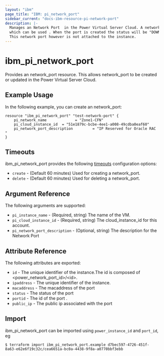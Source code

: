 ```yaml
---
layout: "ibm"
page_title: "IBM: pi_network_port"
sidebar_current: "docs-ibm-resource-pi-network-port"
description: |-
  Manages an Network Port  in the Power Virtual Server Cloud. A network port is equivalent to reserving an ip in the subnet
  which can be used . When the port is created the status will be "DOWN".
  This network port however is not attached to the instance. 
---
```


# ibm\_pi_network_port

Provides an network_port resource. This allows network_port to be created or updated in the Power Virtual Server Cloud.

## Example Usage

In the following example, you can create an network_port:

```hcl
resource "ibm_pi_network_port" "test-network-port" {
    pi_network_name             = "Zone1-CFN"
    pi_cloud_instance_id  = "51e1879c-bcbe-4ee1-a008-49cdba0eaf60"
    pi_network_port_description         = "IP Reserved for Oracle RAC "
}
```


## Timeouts

ibm_pi_network_port provides the following [timeouts](https://www.terraform.io/docs/configuration/resources.html#timeouts) configuration options:

* `create` - (Default 60 minutes) Used for creating a network_port.
* `delete` - (Default 60 minutes) Used for deleting a network_port.

## Argument Reference

The following arguments are supported:

* `pi_instance_name` - (Required, string) The name of the VM.
* `pi_cloud_instance_id` - (Required, string) The cloud_instance_id for this account.
* `pi_network_port_description` - (Optional, string) The description for the Network Port
## Attribute Reference

The following attributes are exported:

* `id` - The unique identifier of the instance.The id is composed of \<power_network_port_id\>/\<id\>.
* `ipaddress` - The unique identifier of the instance.
* `macaddress` - The macaddress of the port
* `status` - The status of the port
* `portid` - The id of the port .
* `public_ip` - The public ip associated with the port

## Import

ibm_pi_network_port can be imported using `power_instance_id` and `port_id`, eg

```
$ terraform import ibm_pi_network_port.example d7bec597-4726-451f-8a63-e62e6f19c32c/cea6651a-bc0a-4438-9f8a-a0770bbf3ebb
```
